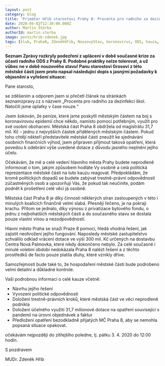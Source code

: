 ```yaml
---
layout: post
category: blog
title: 'Primátor Hřib starostovi Prahy 8: Procenta pro radního za dezinfekci škol? Nepřijatelné!'
date: 2020-04-02T12:30:00.000Z
author: Martin Štěrba
authorId: martin.sterba
image: posts/hrib-zdenek.jpg
tags: [klub, Praha8, ZdeněkHřib, NouzovýStav, koronavirus, ODS, kauza, dezinfekce, TrestníOznámení]
---
```


**Seznam Zprávy rozkryly podezření z uplácení v době současné krize za účasti radního ODS z Prahy 8. Podobné praktiky nelze tolerovat, a už vůbec ne v době nouzového stavu! Panu starostovi Grosovi z této městské části jsem proto napsal následující dopis s jasnými požadavky k objasnění a vyřešení situace:**

Pane starosto,

se zděšením a odporem jsem si přečetl článek na stránkách seznamzpravy.cz s názvem „Procenta pro radního za dezinfekci škol. Natočili jsme úplatky v čase nouze.“

Jsem šokován, že peníze, které jsme poskytli městským částem na boj s koronavirovou epidemií chce někdo, namísto pomoci potřebným, využít pro své osobní obohacení. Městská část Praha 8 obdržela od magistrátu 31,7 mil. Kč – jednu z nejvyšších částek přidělených městským částem. Pokud toho chtějí někteří představitelé městské části zneužít ke sjednávání osobních finančních výhod, jsem připraven přijmout taková opatření, která povedou k odebrání výše uvedené dotace z důvodu jasného neplnění jejího účelu.

Očekávám, že mě a celé vedení hlavního města Prahy budete neprodleně informovat o tom, jakým způsobem hodláte Vy osobně a celá politická reprezentace městské části na tuto kauzu reagovat. Předpokládám, že kromě politických dopadů se budete zabývat trestně-právní odpovědností zúčastněných osob a upozorňuji Vás, že pokud tak neučiníte, podám podnět k prošetření celé věci já osobně.

Městská část Praha 8 je díky činnosti některých stran zastoupených v této i minulých koalicích finančně velmi slabá. Přesněji řečeno, je na pokraji krachu. Přitom se jednalo, díky výnosu z privatizace bytového fondu, o jednu z nejbohatších městských částí a do současného stavu se dostala pouze vlastní vinou a nezodpovědností.

Hlavní město Praha se snaží Praze 8 pomoci, hledá vhodná řešení, jak zajistit neohrožení jejího fungování. Naposledy městské zastupitelstvo schválilo odklad vrácení dotace ve výši 300 mil. Kč určených na dostavbu Centra Nová Palmovka, které nikdy dokončeno nebylo. Za celé současné i minulé volební období nedokázala Praha 8 nalézt řešení a z těchto prostředků de facto pouze platila dluhy, které vznikly dříve.

Samozřejmostí bude také to, že hospodaření městské části bude podrobeno velmi detailní a důkladné kontrole. 

Vaši podrobnou informaci o celé kauze včetně:

* Návrhu jejího řešení 
* Vyvození politické odpovědnosti 
* Doložení trestně-právních kroků, které městská část ve věci neprodleně podnikla
* Doložení účelného využití 31,7 milionové dotace na opatření související s pandemií na úrovni objednávek a faktur
* Předložení opatření bezodkladně přijatých MČ Praha 8, aby se nemohla popsaná situace opakovat.

očekávám nejpozději do zítřejšího poledne, tj. pátku 3. 4. 2020 do 12:00 hodin.

S pozdravem

MUDr. Zdeněk Hřib
